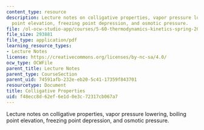 ```yaml
---
content_type: resource
description: Lecture notes on colligative properties, vapor pressure lowering, boiling
  point elevation, freezing point depression, and osmotic pressure.
file: /ol-ocw-studio-app/courses/5-60-thermodynamics-kinetics-spring-2008/f48ecc8d62ef6e1d0e3c72317cb067a7_lec_23.pdf
file_size: 293881
file_type: application/pdf
learning_resource_types:
- Lecture Notes
license: https://creativecommons.org/licenses/by-nc-sa/4.0/
ocw_type: OCWFile
parent_title: Lecture Notes
parent_type: CourseSection
parent_uid: 74591afb-232e-eb20-5c41-17359f843701
resourcetype: Document
title: Colligative Properties
uid: f48ecc8d-62ef-6e1d-0e3c-72317cb067a7
---
```

Lecture notes on colligative properties, vapor pressure lowering, boiling point elevation, freezing point depression, and osmotic pressure.